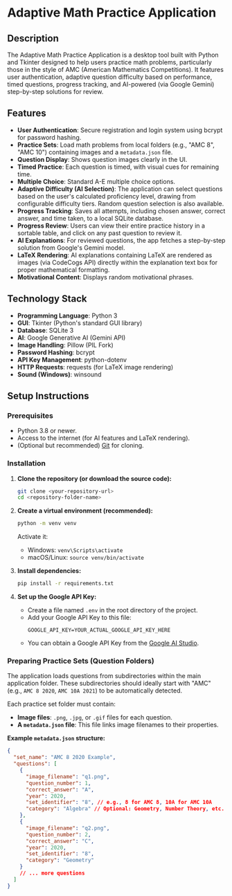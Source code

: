 # Adaptive Math Practice Application

## Description

The Adaptive Math Practice Application is a desktop tool built with Python and Tkinter designed to help users practice math problems, particularly those in the style of AMC (American Mathematics Competitions). It features user authentication, adaptive question difficulty based on performance, timed questions, progress tracking, and AI-powered (via Google Gemini) step-by-step solutions for review.

## Features

* **User Authentication**: Secure registration and login system using bcrypt for password hashing.
* **Practice Sets**: Load math problems from local folders (e.g., "AMC 8", "AMC 10") containing images and a `metadata.json` file.
* **Question Display**: Shows question images clearly in the UI.
* **Timed Practice**: Each question is timed, with visual cues for remaining time.
* **Multiple Choice**: Standard A-E multiple choice options.
* **Adaptive Difficulty (AI Selection)**: The application can select questions based on the user's calculated proficiency level, drawing from configurable difficulty tiers. Random question selection is also available.
* **Progress Tracking**: Saves all attempts, including chosen answer, correct answer, and time taken, to a local SQLite database.
* **Progress Review**: Users can view their entire practice history in a sortable table, and click on any past question to review it.
* **AI Explanations**: For reviewed questions, the app fetches a step-by-step solution from Google's Gemini model.
* **LaTeX Rendering**: AI explanations containing LaTeX are rendered as images (via CodeCogs API) directly within the explanation text box for proper mathematical formatting.
* **Motivational Content**: Displays random motivational phrases.

## Technology Stack

* **Programming Language**: Python 3
* **GUI**: Tkinter (Python's standard GUI library)
* **Database**: SQLite 3
* **AI**: Google Generative AI (Gemini API)
* **Image Handling**: Pillow (PIL Fork)
* **Password Hashing**: bcrypt
* **API Key Management**: python-dotenv
* **HTTP Requests**: requests (for LaTeX image rendering)
* **Sound (Windows)**: winsound

## Setup Instructions

### Prerequisites

* Python 3.8 or newer.
* Access to the internet (for AI features and LaTeX rendering).
* (Optional but recommended) [Git](https://git-scm.com/downloads) for cloning.

### Installation

1.  **Clone the repository (or download the source code):**
    ```bash
    git clone <your-repository-url>
    cd <repository-folder-name>
    ```

2.  **Create a virtual environment (recommended):**
    ```bash
    python -m venv venv
    ```
    Activate it:
    * Windows: `venv\Scripts\activate`
    * macOS/Linux: `source venv/bin/activate`

3.  **Install dependencies:**
    ```bash
    pip install -r requirements.txt
    ```

4.  **Set up the Google API Key:**
    * Create a file named `.env` in the root directory of the project.
    * Add your Google API Key to this file:
        ```
        GOOGLE_API_KEY=YOUR_ACTUAL_GOOGLE_API_KEY_HERE
        ```
    * You can obtain a Google API Key from the [Google AI Studio](https://aistudio.google.com/app/apikey).

### Preparing Practice Sets (Question Folders)

The application loads questions from subdirectories within the main application folder. These subdirectories should ideally start with "AMC" (e.g., `AMC 8 2020`, `AMC 10A 2021`) to be automatically detected.

Each practice set folder must contain:
* **Image files**: `.png`, `.jpg`, or `.gif` files for each question.
* **A `metadata.json` file**: This file links image filenames to their properties.

**Example `metadata.json` structure:**
```json
{
  "set_name": "AMC 8 2020 Example",
  "questions": [
    {
      "image_filename": "q1.png",
      "question_number": 1,
      "correct_answer": "A",
      "year": 2020,
      "set_identifier": "8", // e.g., 8 for AMC 8, 10A for AMC 10A
      "category": "Algebra" // Optional: Geometry, Number Theory, etc.
    },
    {
      "image_filename": "q2.png",
      "question_number": 2,
      "correct_answer": "C",
      "year": 2020,
      "set_identifier": "8",
      "category": "Geometry"
    }
    // ... more questions
  ]
}
